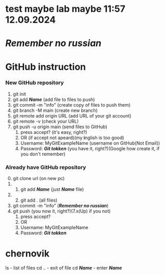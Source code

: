 # test maybe lab maybe 11:57 12.09.2024 
# ***Remember no russian***
# GitHub instruction


### New GitHub repository
1. git init
2. git add ***Name***                (add file to files to push)
3. git commit -m "info"              (create copy of files to push them)
4. git branch -M main                (create new branch)
5. git remote add origin URL         (add URL of your git account)
6. git remote -v                     (check your URL)
7. git push -u origin main           (send files to GitHub)
    1. press accept?                 (it's easy, right?)
    2. OR                            (if accept not apeard)(my **i**nglish is too good)
    3. Username: MyGitExampleName    (username on GitHub(Not Email))
    4. Password: ***Git tokken***    (you have it, right?)(Google how create it, if you don't remember)


### Already have GitHub repository
0. git clone url                     (on new pc)
1. 1. git add ***Name***             (just ***Name*** file)
1. 2.   git add .                    (all files)
2. git commit -m "info"              (***Remember no russian***)
3. git push                          (you now it, right?)(7.x(Up) if you not)
    1. press accept?
    2. OR
    3. Username: MyGitExampleName
    4. Password: ***Git tokken***


# chernovik
ls - list of files
cd .. - exit of file
cd ***Name*** - enter ***Name***